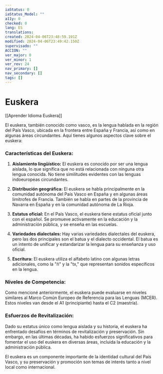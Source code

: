 ```yaml
---
iaStatus: 0
iaStatus_Model: ""
a11y: 0
checked: 0
lang: ES
translations: 
created: 2024-04-06T23:48:59.191Z
modified: 2024-04-06T23:49:42.150Z
supervisado: ""
ACCION: ""
ver_major: 0
ver_minor: 1
ver_rev: 24
nav_primary: []
nav_secondary: []
tags: []
---
```

# Euskera

[[Aprender Idioma Euskera]]

El euskera, también conocido como vasco, es la lengua hablada en la región del País Vasco, ubicada en la frontera entre España y Francia, así como en algunas áreas circundantes. Aquí tienes algunos aspectos clave sobre el euskera:

### Características del Euskera:

1. **Aislamiento lingüístico:** El euskera es conocido por ser una lengua aislada, lo que significa que no está relacionada con ninguna otra lengua conocida. No tiene similitudes evidentes con las lenguas indoeuropeas circundantes.

2. **Distribución geográfica:** El euskera se habla principalmente en la comunidad autónoma del País Vasco en España y en algunas áreas limítrofes de Francia. También se habla en partes de la provincia de Navarra en España y en la comunidad autónoma de La Rioja.

3. **Estatus oficial:** En el País Vasco, el euskera tiene estatus oficial junto con el español. Se promueve activamente en la educación y la administración pública, y se enseña en las escuelas.

4. **Variedades dialectales:** Hay varias variedades dialectales del euskera, pero las dos principales son el batua y el dialecto occidental. El batua es un intento de unificar y estandarizar la lengua para su enseñanza y uso oficial.

5. **Escritura:** El euskera utiliza el alfabeto latino con algunas letras adicionales, como la "ñ" y la "tx," que representan sonidos específicos en la lengua.

### Niveles de Competencia:

Como mencioné anteriormente, el euskera puede evaluarse en niveles similares al Marco Común Europeo de Referencia para las Lenguas (MCER). Estos niveles van desde el A1 (principiante) hasta el C2 (maestría).

### Esfuerzos de Revitalización:

Dado su estatus único como lengua aislada y su historia, el euskera ha enfrentado desafíos en términos de revitalización y preservación. Sin embargo, en las últimas décadas, ha habido esfuerzos significativos para fomentar el uso del euskera en diversas áreas, incluida la educación y la administración pública.

El euskera es un componente importante de la identidad cultural del País Vasco, y su preservación y promoción son temas de interés tanto a nivel local como internacional.
